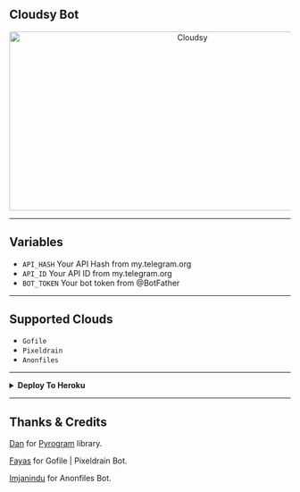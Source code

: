 ## Cloudsy Bot
<p align=center>
<img src="https://socialify.git.ci/Reindears/Cloudsy/image?description=1&font=KoHo&forks=1&issues=1&language=1&logo=https%3A%2F%2Ffreepngimg.com%2Fthumb%2Fiphone%2F68112-cloud-apple-drive-icloud-iphone-free-frame.png&name=1&owner=1&pattern=Floating%20Cogs&pulls=1&stargazers=1&theme=Light" alt="Cloudsy" width="640" height="320" />

---
## Variables

- `API_HASH` Your API Hash from my.telegram.org
- `API_ID` Your API ID from my.telegram.org
- `BOT_TOKEN` Your bot token from @BotFather

---

## Supported Clouds

- `Gofile`
- `Pixeldrain`
- `Anonfiles`

---

<details>
    <summary><b>Deploy To Heroku</b></summary>
    <p align="left"></p>
    <a href="https://heroku.com/deploy?template=https://github.com/Reindears/Cloudsy">
        <img height="30px" src="https://www.herokucdn.com/deploy/button.svg">
    </a>
</details>

---

## Thanks & Credits
[Dan](https://github.com/delivrance "Dan") for [Pyrogram](https://github.com/pyrogram/pyrogram "Pyrogram") library.

[Fayas](https://github.com/Fayasnoushad "Fayas Noushad") for Gofile | Pixeldrain Bot.

[Imjanindu](https://github.com/imjanindu "ImJanindu") for Anonfiles Bot.

